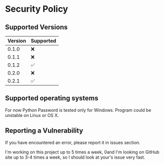 # Security Policy

## Supported Versions
| Version | Supported          |
| ------- | ------------------ |
| 0.1.0   | :x:                |
| 0.1.1   | :x:                |
| 0.1.2   | :white_check_mark: |
| 0.2.0   | :x:                |
| 0.2.1   | :white_check_mark: |

## Supported operating systems
For now Python Password is tested only for Windows. Program could be unstable on Linux or OS X.

## Reporting a Vulnerability
If you have encountered an error, please report it in issues section.

I'm working on this project up to 5 times a week, 0and I'm looking on GitHub site up to 3-4 times a week, so I should
look at your's issue very fast.
